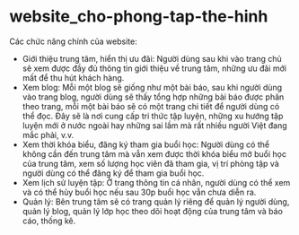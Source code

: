 # website_cho-phong-tap-the-hinh
Các chức năng chính của website:
- Giới thiệu trung tâm, hiển thị ưu đãi: Người dùng sau khi vào trang chủ sẽ xem được đầy đủ thông tin giới thiệu về trung tâm, những ưu đãi mới mất để thu hút khách hàng.
- Xem blog: Mỗi một blog sẽ giống như một bài báo, sau khi người dùng vào trang blog, người dùng sẽ thấy tổng hợp những bài báo được phân theo trang, mỗi một bài báo sẽ có một trang chi tiết để người dùng có thể đọc. Đây sẽ là nơi cung cấp tri thức tập luyện, những xu hướng tập luyện mới ở nước ngoài hay những sai lầm mà rất nhiều người Việt đang mắc phải, v.v.
- Xem thời khóa biểu, đăng ký tham gia buổi học: Người dùng có thể không cần đến trung tâm mà vẫn xem được thời khóa biểu mở buổi học của trung tâm, xem số lượng học viên đã tham gia, vị trí phòng tập và người dùng có thể đăng ký để tham gia buổi học.
- Xem lịch sử luyện tập: Ở trang thông tin cá nhân, người dùng có thể xem và có thể hủy buổi học nếu sau 30p buổi học vẫn chưa diễn ra.
- Quản lý: Bên trung tâm sẽ có trang quản lý riêng để quản lý người dùng, quản lý blog, quản lý lớp học theo dõi hoạt động của trung tâm và báo cáo, thống kê.
